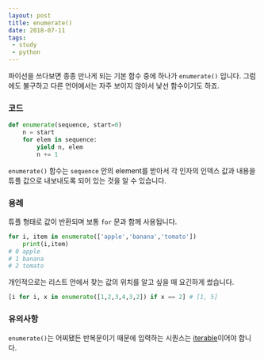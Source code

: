```yaml
---
layout: post
title: enumerate()
date: 2018-07-11
tags: 
 - study
 - python
---
```


파이선을 쓰다보면 종종 만나게 되는 기본 함수 중에 하나가 `enumerate()` 입니다. 그럼에도 불구하고 다른 언어에서는 자주 보이지 않아서 낯선 함수이기도 하죠.

### 코드

```python
def enumerate(sequence, start=0)
	n = start
	for elem in sequence:
		yield n, elem
		n += 1
```



`enumerate()` 함수는 `sequence`  안의 element를 받아서 각 인자의 인덱스 값과 내용을 튜플 값으로 내보내도록 되어 있는 것을 알 수 있습니다.

### 용례

튜플 형태로 값이 반환되며 보통 `for` 문과 함께 사용됩니다.

```python
for i, item in enumerate(['apple','banana','tomato'])
	print(i,item)
# 0 apple
# 1 banana
# 2 tomato
```

개인적으로는 리스트 안에서 찾는 값의 위치를 알고 싶을 때 요긴하게 썼습니다.

```python
[i for i, x in enumerate([1,2,3,4,3,2]) if x == 2] # [1, 5]
```

### 유의사항

`enumerate()`는 어찌됐든 반복문이기 때문에 입력하는 시퀀스는 [iterable](https://algoittm.github.io/2018/07/11/이터러블과-이터레이터/)이어야 합니다.